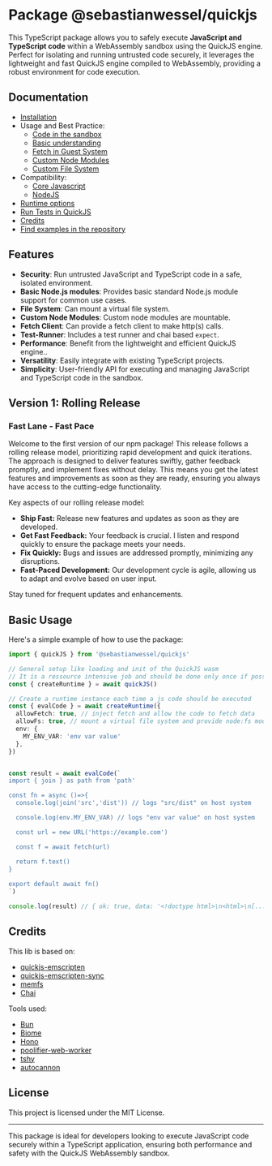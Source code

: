 # Package @sebastianwessel/quickjs

This TypeScript package allows you to safely execute **JavaScript and TypeScript code** within a WebAssembly sandbox using the QuickJS engine. Perfect for isolating and running untrusted code securely, it leverages the lightweight and fast QuickJS engine compiled to WebAssembly, providing a robust environment for code execution.

## Documentation

- [Installation](./intallation.md)
- Usage and Best Practice:
  - [Code in the sandbox](./sandboxed-code.md)
  - [Basic understanding](./basic.md)
  - [Fetch in Guest System](./fetch.md)
  - [Custom Node Modules](./custom-modules.md)
  - [Custom File System](./custom-file-system.md)
- Compatibility:
  - [Core Javascript](./core-js-compatibility.md)
  - [NodeJS](./node-compatibility.md)
- [Runtime options](./runtime-options.md)
- [Run Tests in QuickJS](./running-tests.md)
- [Credits](./credits.md)
- [Find examples in the repository](https://github.com/sebastianwessel/quickjs/tree/main/example)

## Features

- **Security**: Run untrusted JavaScript and TypeScript code in a safe, isolated environment.
- **Basic Node.js modules**: Provides basic standard Node.js module support for common use cases.
- **File System**: Can mount a virtual file system.
- **Custom Node Modules**: Custom node modules are mountable.
- **Fetch Client**: Can provide a fetch client to make http(s) calls.
- **Test-Runner**: Includes a test runner and chai based `expect`.
- **Performance**: Benefit from the lightweight and efficient QuickJS engine..
- **Versatility**: Easily integrate with existing TypeScript projects.
- **Simplicity**: User-friendly API for executing and managing JavaScript and TypeScript code in the sandbox.

## Version 1: Rolling Release

### Fast Lane - Fast Pace

Welcome to the first version of our npm package! This release follows a rolling release model, prioritizing rapid development and quick iterations. The approach is designed to deliver features swiftly, gather feedback promptly, and implement fixes without delay. This means you get the latest features and improvements as soon as they are ready, ensuring you always have access to the cutting-edge functionality.

Key aspects of our rolling release model:

- **Ship Fast:** Release new features and updates as soon as they are developed.
- **Get Fast Feedback:** Your feedback is crucial. I listen and respond quickly to ensure the package meets your needs.
- **Fix Quickly:** Bugs and issues are addressed promptly, minimizing any disruptions.
- **Fast-Paced Development:** Our development cycle is agile, allowing us to adapt and evolve based on user input.

Stay tuned for frequent updates and enhancements.

## Basic Usage

Here's a simple example of how to use the package:

```typescript
import { quickJS } from '@sebastianwessel/quickjs'

// General setup like loading and init of the QuickJS wasm
// It is a ressource intensive job and should be done only once if possible 
const { createRuntime } = await quickJS()

// Create a runtime instance each time a js code should be executed
const { evalCode } = await createRuntime({
  allowFetch: true, // inject fetch and allow the code to fetch data
  allowFs: true, // mount a virtual file system and provide node:fs module
  env: {
    MY_ENV_VAR: 'env var value'
  },
})


const result = await evalCode(`
import { join } as path from 'path'

const fn = async ()=>{
  console.log(join('src','dist')) // logs "src/dist" on host system

  console.log(env.MY_ENV_VAR) // logs "env var value" on host system

  const url = new URL('https://example.com')

  const f = await fetch(url)

  return f.text()
}
  
export default await fn()
`)

console.log(result) // { ok: true, data: '<!doctype html>\n<html>\n[....]</html>\n' }
```

## Credits

This lib is based on:

- [quickjs-emscripten](https://github.com/justjake/quickjs-emscripten)
- [quickjs-emscripten-sync](https://github.com/reearth/quickjs-emscripten-sync)
- [memfs](https://github.com/streamich/memfs)
- [Chai](https://www.chaijs.com)

Tools used:

- [Bun](https://bun.sh)
- [Biome](https://biomejs.dev)
- [Hono](https://hono.dev)
- [poolifier-web-worker](https://github.com/poolifier/poolifier-web-worker)
- [tshy](https://github.com/isaacs/tshy)
- [autocannon](https://github.com/mcollina/autocannon)

## License

This project is licensed under the MIT License.

---

This package is ideal for developers looking to execute JavaScript code securely within a TypeScript application, ensuring both performance and safety with the QuickJS WebAssembly sandbox.
